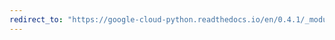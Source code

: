 ```yaml
---
redirect_to: "https://google-cloud-python.readthedocs.io/en/0.4.1/_modules/gcloud/storage/__init__.html"
---
```

